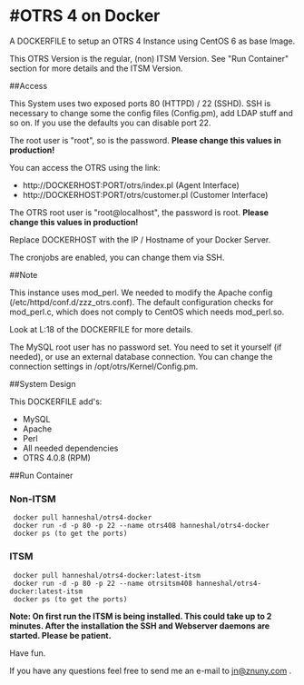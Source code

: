 #OTRS 4 on Docker
============

A DOCKERFILE to setup an OTRS 4 Instance using CentOS 6 as base Image.

This OTRS Version is the regular, (non) ITSM Version. See "Run Container" section for more details and the ITSM Version.

##Access

This System uses two exposed ports 80 (HTTPD) / 22 (SSHD). SSH is necessary to change some the config files (Config.pm), add LDAP stuff and so on. If you use the defaults you can disable port 22.

The root user is "root", so is the password.
**Please change this values in production!**

You can access the OTRS using the link: 

 - http://DOCKERHOST:PORT/otrs/index.pl (Agent Interface)
 - http://DOCKERHOST:PORT/otrs/customer.pl (Customer Interface)

The OTRS root user is "root@localhost", the password is root.
**Please change this values in production!**

Replace DOCKERHOST with the IP / Hostname of your Docker Server.

The cronjobs are enabled, you can change them via SSH.

##Note

This instance uses mod_perl. We needed to modify the Apache config (/etc/httpd/conf.d/zzz_otrs.conf). The default configuration checks for mod_perl.c, which does not comply to CentOS which needs mod_perl.so.

Look at L:18 of the DOCKERFILE for more details.

The MySQL root user has no password set. You need to set it yourself (if needed), or use an external database connection. You can change the connection settings in /opt/otrs/Kernel/Config.pm.

##System Design

This DOCKERFILE add's: 
 - MySQL
 - Apache
 - Perl
 - All needed dependencies
 - OTRS 4.0.8 (RPM)

##Run Container

### Non-ITSM
     docker pull hanneshal/otrs4-docker
     docker run -d -p 80 -p 22 --name otrs408 hanneshal/otrs4-docker
     docker ps (to get the ports)
     
### ITSM 
     docker pull hanneshal/otrs4-docker:latest-itsm
     docker run -d -p 80 -p 22 --name otrsitsm408 hanneshal/otrs4-docker:latest-itsm
     docker ps (to get the ports)

 **Note: On first run the ITSM is being installed. This could take up to 2 minutes. 
 After the installation the SSH and Webserver daemons are started. Please be patient.**

Have fun.

If you have any questions feel free to send me an e-mail to jn@znuny.com .
